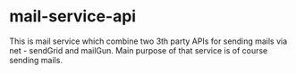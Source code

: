 # mail-service-api
This is mail service which combine two 3th party APIs  for sending mails via net - sendGrid and mailGun. Main purpose of that service is of course sending mails.
